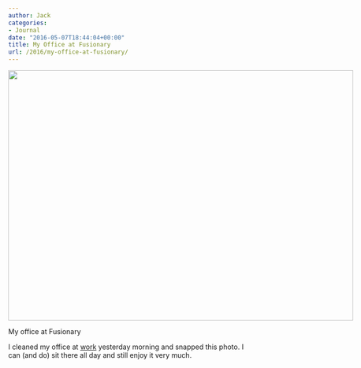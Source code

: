 ```yaml
---
author: Jack
categories:
- Journal
date: "2016-05-07T18:44:04+00:00"
title: My Office at Fusionary
url: /2016/my-office-at-fusionary/
---
```


<div id="attachment_5197" style="width: 710px" class="wp-caption alignnone">
  <img class="wp-image-5197 size-large" src="/img/2016/05/IMG_0376-1-1024x743.jpg" width="700" height="508" srcset="/img/2016/05/IMG_0376-1-1024x743.jpg 1024w, /img/2016/05/IMG_0376-1-300x218.jpg 300w, /img/2016/05/IMG_0376-1-768x557.jpg 768w, /img/2016/05/IMG_0376-1-700x508.jpg 700w, /img/2016/05/IMG_0376-1.jpg 1280w" sizes="(max-width: 700px) 100vw, 700px" />
  
  <p class="wp-caption-text">
    My office at Fusionary
  </p>
</div>

I cleaned my office at [work][1] yesterday morning and snapped this photo. I can (and do) sit there all day and still enjoy it very much.

 [1]: http://fusionary.com